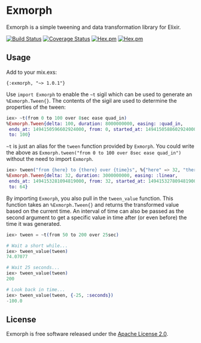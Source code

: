 # Exmorph

Exmorph is a simple tweening and data transformation library for Elixir.

[![Build Status](https://travis-ci.org/supernintendo/exmorph.svg)](https://travis-ci.org/supernintendo/exmorph)
[![Coverage Status](https://coveralls.io/repos/github/supernintendo/exmorph/badge.svg?branch=master)](https://coveralls.io/github/supernintendo/exmorph?branch=master)
[![Hex.pm](https://img.shields.io/hexpm/v/exmorph.svg?style=flat)](https://hex.pm/packages/exmorph/1.0.2)
[![Hex.pm](https://img.shields.io/hexpm/dt/exmorph.svg?style=flat)](https://hex.pm/packages/exmorph/1.0.2)

## Usage

Add to your mix.exs:

`{:exmorph, "~> 1.0.1"}`

Use `import Exmorph` to enable the `~t` sigil which can be used to generate
an `%Exmorph.Tween{}`. The contents of the sigil are used to determine the
properties of the tween:

```elixir
iex> ~t(from 0 to 100 over 8sec ease quad_in)
%Exmorph.Tween{delta: 100, duration: 8000000000, easing: :quad_in,
 ends_at: 1494150596602924000, from: 0, started_at: 1494150588602924000,
 to: 100}
```

`~t` is just an alias for the `tween` function provided by `Exmorph`. You
could write the above as `Exmorph.tween("from 0 to 100 over 8sec ease quad_in")`
without the need to import `Exmorph`.

```elixir
iex> tween("from {here} to {there} over {time}s", %{"here" => 32, "there" => 64, "time" => 3})
%Exmorph.Tween{delta: 32, duration: 3000000000, easing: :linear,
 ends_at: 1494153281094819000, from: 32, started_at: 1494153278094819000,
 to: 64}
```

By importing `Exmorph`, you also pull in the `tween_value` function. This
function takes an `%Exmorph.Tween{}` and returns the transformed value
based on the current time. An interval of time can also be passed as the
second argument to get a specific value in time after (or even before)
the time it was generated.

```elixir
iex> tween = ~t(from 50 to 200 over 25sec)

# Wait a short while...
iex> tween_value(tween)
74.07077

# Wait 25 seconds...
iex> tween_value(tween)
200

# Look back in time...
iex> tween_value(tween, {-25, :seconds})
-100.0
```

## License

Exmorph is free software released under the [Apache License 2.0](LICENSE.md).
